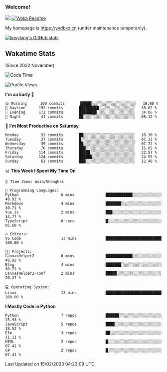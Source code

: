 ### Welcome!

![](https://visitor-badge.glitch.me/badge?page_id=linsyking.linsyking)
[![Waka Readme](https://github.com/linsyking/linsyking/actions/workflows/waka-readme.yml/badge.svg)](https://github.com/linsyking/linsyking/actions/workflows/waka-readme.yml)

My homepage is <https://yydbxx.cn> (under maintenance temporarily).

[![linsyking's GitHub stats](https://github-readme-stats.vercel.app/api?username=linsyking&show_icons=true&theme=onedark)](https://github.com/anuraghazra/github-readme-stats)

## Wakatime Stats

(Since 2022 November)

<!--START_SECTION:waka-->
![Code Time](http://img.shields.io/badge/Code%20Time-145%20hrs%2017%20mins-blue)

![Profile Views](http://img.shields.io/badge/Profile%20Views-4-blue)

**I'm an Early 🐤** 

```text
🌞 Morning      100 commits       █████░░░░░░░░░░░░░░░░░░░░   19.80 % 
🌆 Daytime      192 commits       █████████░░░░░░░░░░░░░░░░   38.02 % 
🌃 Evening      172 commits       ████████░░░░░░░░░░░░░░░░░   34.06 % 
🌙 Night         41 commits       ██░░░░░░░░░░░░░░░░░░░░░░░   08.12 % 

```
📅 **I'm Most Productive on Saturday** 

```text
Monday          52 commits       ██░░░░░░░░░░░░░░░░░░░░░░░   10.30 % 
Tuesday         37 commits       █░░░░░░░░░░░░░░░░░░░░░░░░   07.33 % 
Wednesday       39 commits       ██░░░░░░░░░░░░░░░░░░░░░░░   07.72 % 
Thursday        76 commits       ███░░░░░░░░░░░░░░░░░░░░░░   15.05 % 
Friday         114 commits       █████░░░░░░░░░░░░░░░░░░░░   22.57 % 
Saturday       124 commits       ██████░░░░░░░░░░░░░░░░░░░   24.55 % 
Sunday          63 commits       ███░░░░░░░░░░░░░░░░░░░░░░   12.48 % 

```


📊 **This Week I Spent My Time On** 

```text
⌚︎ Time Zone: Asia/Shanghai

💬 Programming Languages: 
Python                   6 mins              ████████████░░░░░░░░░░░░░   48.92 % 
Markdown                 4 mins              ███████░░░░░░░░░░░░░░░░░░   30.71 % 
Vue.js                   2 mins              ███░░░░░░░░░░░░░░░░░░░░░░   14.77 % 
TypeScript               0 secs              █░░░░░░░░░░░░░░░░░░░░░░░░   05.60 % 

🔥 Editors: 
VS Code                  13 mins             █████████████████████████   100.00 % 

🐱‍💻 Projects: 
CanvasHelper2            6 mins              ████████████░░░░░░░░░░░░░   48.92 % 
Blog                     4 mins              ███████░░░░░░░░░░░░░░░░░░   30.71 % 
CanvasHelper2-conf       2 mins              █████░░░░░░░░░░░░░░░░░░░░   20.37 % 

💻 Operating System: 
Linux                    13 mins             █████████████████████████   100.00 % 

```

**I Mostly Code in Python** 

```text
Python                   7 repos             ██████░░░░░░░░░░░░░░░░░░░   25.93 % 
JavaScript               5 repos             ████░░░░░░░░░░░░░░░░░░░░░   18.52 % 
Elm                      3 repos             ██░░░░░░░░░░░░░░░░░░░░░░░   11.11 % 
HTML                     2 repos             █░░░░░░░░░░░░░░░░░░░░░░░░   07.41 % 
C#                       2 repos             █░░░░░░░░░░░░░░░░░░░░░░░░   07.41 % 

```



 Last Updated on 15/02/2023 04:23:09 UTC
<!--END_SECTION:waka-->
